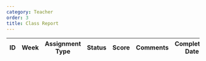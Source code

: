 ```yaml
---
category: Teacher
order: 3
title: Class Report
---
```


<div id="classReport">
<table id="jsonTable">
        <thead>
            <tr>
                <th>ID</th>
                <th>Week</th>
                <th>Assignment Type</th>
                 <th>Status</th>
                <th>Score</th>
                <th>Comments</th>
                <th>Completion Date</th>
                <th>Due Date</th>
            </tr>
        </thead>
        <tbody>
        </tbody>
</table>
</div>

